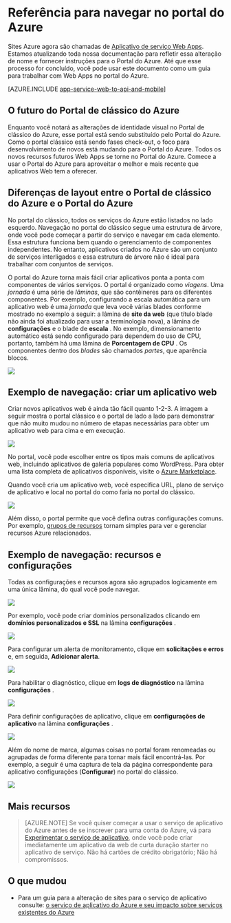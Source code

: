 <properties
    pageTitle="Referência para navegar no portal do Azure"
    description="Saber as experiências de usuário diferentes do aplicativo de serviço Web entre o portal de gerenciamento e o Portal do Azure"
    services="app-service"
    documentationCenter=""
    authors="jaime-espinosa"
    manager="wpickett"
    editor="jimbe"/>

<tags
    ms.service="app-service"
    ms.workload="na"
    ms.tgt_pltfrm="na"
    ms.devlang="na"
    ms.topic="article"
    ms.date="02/26/2016"
    ms.author="jaime-espinosa"/>

# <a name="reference-for-navigating-the-azure-portal"></a>Referência para navegar no portal do Azure

Sites Azure agora são chamadas de [Aplicativo de serviço Web Apps](http://go.microsoft.com/fwlink/?LinkId=529714). Estamos atualizando toda nossa documentação para refletir essa alteração de nome e fornecer instruções para o Portal do Azure. Até que esse processo for concluído, você pode usar este documento como um guia para trabalhar com Web Apps no portal do Azure.

[AZURE.INCLUDE [app-service-web-to-api-and-mobile](../../includes/app-service-web-to-api-and-mobile.md)] 
 
## <a name="the-future-of-the-azure-classic-portal"></a>O futuro do Portal de clássico do Azure

Enquanto você notará as alterações de identidade visual no Portal de clássico do Azure, esse portal está sendo substituído pelo Portal do Azure. Como o portal clássico está sendo fases check-out, o foco para desenvolvimento de novos está mudando para o Portal do Azure. Todos os novos recursos futuros Web Apps se torne no Portal do Azure. Comece a usar o Portal do Azure para aproveitar o melhor e mais recente que aplicativos Web tem a oferecer.

## <a name="layout-differences-between-the-azure-classic-portal-and-azure-portal"></a>Diferenças de layout entre o Portal de clássico do Azure e o Portal do Azure

No portal do clássico, todos os serviços do Azure estão listados no lado esquerdo. Navegação no portal do clássico segue uma estrutura de árvore, onde você pode começar a partir do serviço e navegar em cada elemento. Essa estrutura funciona bem quando o gerenciamento de componentes independentes. No entanto, aplicativos criados no Azure são um conjunto de serviços interligados e essa estrutura de árvore não é ideal para trabalhar com conjuntos de serviços. 

O portal do Azure torna mais fácil criar aplicativos ponta a ponta com componentes de vários serviços. O portal é organizado como *viagens*. Uma *jornada* é uma série de *lâminas*, que são contêineres para os diferentes componentes. Por exemplo, configurando a escala automática para um aplicativo web é uma *jornada* que leva você várias blades conforme mostrado no exemplo a seguir: a lâmina de **site da web** (que título blade não ainda foi atualizado para usar a terminologia nova), a lâmina de **configurações** e o blade de **escala** . No exemplo, dimensionamento automático está sendo configurado para dependem do uso de CPU, portanto, também há uma lâmina de **Porcentagem de CPU** . Os componentes dentro dos *blades* são chamados *partes*, que aparência blocos. 

![](./media/app-service-web-app-azure-portal/AutoScaling.png)

## <a name="navigation-example-create-a-web-app"></a>Exemplo de navegação: criar um aplicativo web

Criar novos aplicativos web é ainda tão fácil quanto 1-2-3. A imagem a seguir mostra o portal clássico e o portal de lado a lado para demonstrar que não muito mudou no número de etapas necessárias para obter um aplicativo web para cima e em execução. 

![](./media/app-service-web-app-azure-portal/CreateWebApp.png)

No portal, você pode escolher entre os tipos mais comuns de aplicativos web, incluindo aplicativos de galeria populares como WordPress. Para obter uma lista completa de aplicativos disponíveis, visite o [Azure Marketplace].

Quando você cria um aplicativo web, você especifica URL, plano de serviço de aplicativo e local no portal do como faria no portal do clássico. 

![](./media/app-service-web-app-azure-portal/CreateWebAppSettings.png)

Além disso, o portal permite que você defina outras configurações comuns. Por exemplo, [grupos de recursos](../azure-resource-manager/resource-group-overview.md) tornam simples para ver e gerenciar recursos Azure relacionados. 

## <a name="navigation-example-settings-and-features"></a>Exemplo de navegação: recursos e configurações

Todas as configurações e recursos agora são agrupados logicamente em uma única lâmina, do qual você pode navegar.

![](./media/app-service-web-app-azure-portal/WebAppSettings.png)

Por exemplo, você pode criar domínios personalizados clicando em **domínios personalizados e SSL** na lâmina **configurações** .

![](./media/app-service-web-app-azure-portal/ConfigureWebApp.png)

Para configurar um alerta de monitoramento, clique em **solicitações e erros** e, em seguida, **Adicionar alerta**.

![](./media/app-service-web-app-azure-portal/Monitoring.png)

Para habilitar o diagnóstico, clique em **logs de diagnóstico** na lâmina **configurações** .

![](./media/app-service-web-app-azure-portal/Diagnostics.png)
 
Para definir configurações de aplicativo, clique em **configurações de aplicativo** na lâmina **configurações** . 

![](./media/app-service-web-app-azure-portal/AppSettingsPreview.png)

Além do nome de marca, algumas coisas no portal foram renomeadas ou agrupadas de forma diferente para tornar mais fácil encontrá-las. Por exemplo, a seguir é uma captura de tela da página correspondente para aplicativo configurações (**Configurar**) no portal do clássico.

![](./media/app-service-web-app-azure-portal/AppSettings.png)

## <a name="more-resources"></a>Mais recursos

[Azure Portal]: https://portal.azure.com
[Azure Marketplace]: /marketplace/

>[AZURE.NOTE] Se você quiser começar a usar o serviço de aplicativo do Azure antes de se inscrever para uma conta do Azure, vá para [Experimentar o serviço de aplicativo](http://go.microsoft.com/fwlink/?LinkId=523751), onde você pode criar imediatamente um aplicativo da web de curta duração starter no aplicativo de serviço. Não há cartões de crédito obrigatório; Não há compromissos.

## <a name="whats-changed"></a>O que mudou
* Para um guia para a alteração de sites para o serviço de aplicativo consulte: [o serviço de aplicativo do Azure e seu impacto sobre serviços existentes do Azure](http://go.microsoft.com/fwlink/?LinkId=529714)
 
